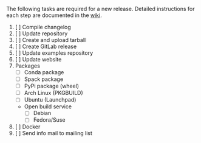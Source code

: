The following tasks are required for a new release.
Detailed instructions for each step are documented in the [wiki](https://git.damask.mpie.de/damask/DAMASK/-/wikis/releasing).

1. [ ] Compile changelog
1. [ ] Update repository
1. [ ] Create and upload tarball
1. [ ] Create GitLab release
1. [ ] Update examples repository
1. [ ] Update website
1. Packages
   - [ ] Conda package
   - [ ] Spack package
   - [ ] PyPi package (wheel)
   - [ ] Arch Linux (PKGBUILD)
   - [ ] Ubuntu (Launchpad)
   - Open build service
     - [ ] Debian
     - [ ] Fedora/Suse
1. [ ] Docker
1. [ ] Send info mail to mailing list
